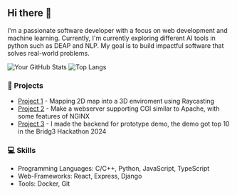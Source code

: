 ## Hi there 👋
I'm a passionate software developer with a focus on web development and machine learning. Currently, I'm currently exploring different AI tools in python such as DEAP and NLP. My goal is to build impactful software that solves real-world problems.

![Your GitHub Stats](https://github-readme-stats.vercel.app/api?username=JoshuaNgerng&show_icons=true&count_private=true)
![Top Langs](https://github-readme-stats.vercel.app/api/top-langs/?username=JoshuaNgerng&hide_progress=true)

### 🚀 Projects
- [Project 1](https://github.com/JoshuaNgerng/3dDa2d) - Mapping 2D map into a 3D enviroment using Raycasting
- [Project 2](https://github.com/JoshuaNgerng/Webserv_PLS) - Make a webserver supporting CGI similar to Apache, with some features of NGINX
- [Project 3](https://github.com/Zyeoh883/Bridg3_Hackathon) - I made the backend for prototype demo, the demo got top 10 in the Bridg3 Hackathon 2024

### 💻 Skills
- Programming Languages: C/C++, Python, JavaScript, TypeScript
- Web-Frameworks: React, Express, Django
- Tools: Docker, Git


<!--
**JoshuaNgerng/JoshuaNgerng** is a ✨ _special_ ✨ repository because its `README.md` (this file) appears on your GitHub profile.

Here are some ideas to get you started:


- 🔭 I’m currently working on ...
- 🌱 I’m currently learning ...
- 👯 I’m looking to collaborate on ...
- 🤔 I’m looking for help with ...
- 💬 Ask me about ...
- 📫 How to reach me: ...
- 😄 Pronouns: ...
- ⚡ Fun fact: ...
-->
